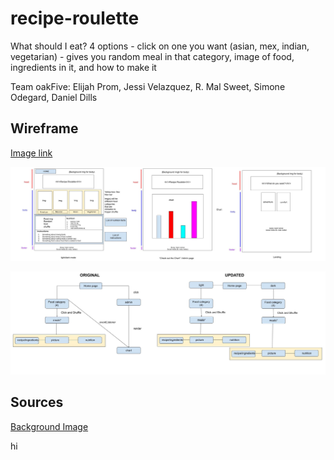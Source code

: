 # recipe-roulette

What should I eat? 4 options - click on one you want (asian, mex, indian, vegetarian) - gives you random meal in that category, image of food, ingredients in it, and how to make it

Team oakFive:
Elijah Prom, Jessi Velazquez, R. Mal Sweet, Simone Odegard, Daniel Dills

## Wireframe

[Image link](https://docs.google.com/drawings/d/12drTVfVIRcxuTuYoieGvOaehgMqFvPL2m_9P0I8xZKA/edit)

![wireframe](img/RecipeRouletteWireframe.jpg)

![domainmodel](img/domainModeling.jpg)

## Sources

[Background Image](https://www.amazon.com/Laminated-24x36-inches-Poster-Background/dp/B076ZX2LSJ)

hi
